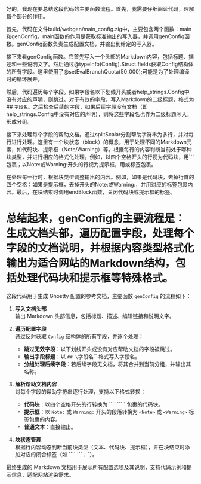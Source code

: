 好的，我现在要总结这段代码的主要函数流程。首先，我需要仔细阅读代码，理解每个部分的作用。

首先，代码在文件build/webgen/main_config.zig中，主要包含两个函数：main和genConfig。main函数的作用是获取标准输出的写入器，并调用genConfig函数。genConfig函数负责生成配置文档，并输出到给定的写入器。

接下来看genConfig函数。它首先写入一个头部的Markdown内容，包括标题、描述和一些说明文字。然后通过@typeInfo(Config).Struct.fields获取Config结构体的所有字段。这里使用了@setEvalBranchQuota(50_000);可能是为了处理编译时的循环展开。

然后，代码遍历每个字段。如果字段名以下划线开头或者help_strings.Config中没有对应的声明，则跳过。对于有效的字段，写入Markdown的二级标题，格式为## `字段名`。之后检查后续的字段，如果后续字段没有文档（即help_strings.Config中没有对应的声明），则将这些字段名也作为二级标题写入，形成分组。

接下来处理每个字段的帮助文档。通过splitScalar分割帮助字符串为多行，并对每行进行处理。这里有一个块状态（block）的概念，用于处理不同的Markdown元素，如代码块、提示框（Note/Warning）等。根据每行的内容判断当前处于哪种块类型，并进行相应的格式化处理。例如，以四个空格开头的行视为代码块，用```包裹；以Note:或Warning:开头的行视为提示框，用<Note>或<Warning>标签包裹。

在处理每一行时，根据块类型调整输出的内容。例如，如果是代码块，去掉行首的四个空格；如果是提示框，去掉开头的Note:或Warning:，并用对应的标签包裹内容。最后，在块结束时调用endBlock函数，关闭代码块或提示框的标签。

总结起来，genConfig的主要流程是：生成文档头部，遍历配置字段，处理每个字段的文档说明，并根据内容类型格式化输出为适合网站的Markdown结构，包括处理代码块和提示框等特殊格式。
================================================
这段代码用于生成 Ghostty 配置的参考文档，主要函数 `genConfig` 的流程如下：

1. **写入文档头部**  
   输出 Markdown 头部信息，包括标题、描述、编辑链接和说明文字。

2. **遍历配置字段**  
   通过反射获取 `Config` 结构体的所有字段，并逐个处理：
   - **跳过无效字段**：以下划线开头或没有对应帮助文档的字段被跳过。
   - **输出字段标题**：以 `## \`字段名\`` 格式写入字段名。
   - **分组处理后续字段**：若后续字段无文档，将其合并到当前分组，并输出其名称。

3. **解析帮助文档内容**  
   对每个字段的帮助字符串逐行处理，支持以下格式转换：
   - **代码块**：以四个空格开头的行转换为 ```` ``` ` 包裹的代码块。
   - **提示框**：以 `Note:` 或 `Warning:` 开头的段落转换为 `<Note>` 或 `<Warning>` 标签包裹的内容。
   - **普通文本**：直接输出。

4. **块状态管理**  
   根据行内容动态判断当前块类型（文本、代码块、提示框），并在块结束时添加对应的闭合标签（如 ```` ``` `、`</Note>`）。

最终生成的 Markdown 文档用于展示所有配置选项及其说明，支持代码示例和提示信息，适配网站渲染需求。